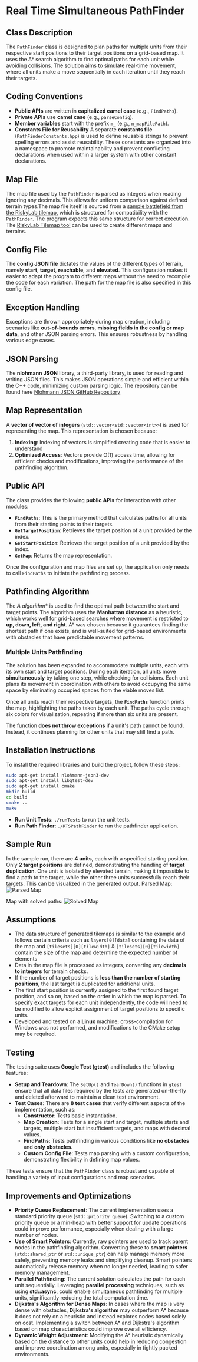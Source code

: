 # Real Time Simultaneous PathFinder

## Class Description
The `PathFinder` class is designed to plan paths for multiple units from their respective start positions to their target positions on a grid-based map. It uses the A* search algorithm to find optimal paths for each unit while avoiding collisions. The solution aims to simulate real-time movement, where all units make a move sequentially in each iteration until they reach their targets.

## Coding Conventions
- **Public APIs** are written in **capitalized camel case** (e.g., `FindPaths`).
- **Private APIs** use **camel case** (e.g., `parseConfig`).
- **Member variables** start with the prefix `m_` (e.g., `m_mapFilePath`).
- **Constants File for Reusability** A separate **constants file** (`PathFinderConstants.hpp`) is used to define reusable strings to prevent spelling errors and assist reusability. These constants are organized into a namespace to promote maintainability and prevent conflicting declarations when used within a larger system with other constant declarations.

## Map File
The map file used by the `PathFinder` is parsed as integers when reading ignoring any decimals. This allows for uniform comparison against defined terrain types.The map file itself is sourced from a [sample battlefield from the RiskyLab tilemap](https://gist.github.com/dgehriger/80817b039498ed60657da048f980233f), which is structured for compatibility with the `PathFinder`. The program expects this same structure for correct execution. The [RiskyLab Tilemap tool](https://riskylab.com/tilemap/#) can be used to create different maps and terrains.

## Config File
The **config JSON file** dictates the values of the different types of terrain, namely **start**, **target**, **reachable**, and **elevated**. This configuration makes it easier to adapt the program to different maps without the need to recompile the code for each variation. The path for the map file is also specified in this config file.

## Exception Handling
Exceptions are thrown appropriately during map creation, including scenarios like **out-of-bounds errors**, **missing fields in the config or map data**, and other JSON parsing errors. This ensures robustness by handling various edge cases.

## JSON Parsing
The **nlohmann JSON** library, a third-party library, is used for reading and writing JSON files. This makes JSON operations simple and efficient within the C++ code, minimizing custom parsing logic. The repository can be found here [Nlohmann JSON GitHub Repository](https://github.com/nlohmann/json)

## Map Representation
A **vector of vector of integers** (`std::vector<std::vector<int>>`) is used for representing the map. This representation is chosen because:
1. **Indexing**: Indexing of vectors is simplified creating code that is easier to understand
2. **Optimized Access**: Vectors provide O(1) access time, allowing for efficient checks and modifications, improving the performance of the pathfinding algorithm.

## Public API
The class provides the following **public APIs** for interaction with other modules:
- **`FindPaths`**: This is the primary method that calculates paths for all units from their starting points to their targets.
- **`GetTargetPosition`**: Retrieves the target position of a unit provided by the index.
- **`GetStartPosition`**: Retrieves the target position of a unit provided by the index.
- **`GetMap`**: Returns the map representation.

Once the configuration and map files are set up, the application only needs to call `FindPaths` to initiate the pathfinding process.

## Pathfinding Algorithm
The **A* algorithm** is used to find the optimal path between the start and target points. The algorithm uses the **Manhattan distance** as a heuristic, which works well for grid-based searches where movement is restricted to **up, down, left, and right**. A* was chosen because it guarantees finding the shortest path if one exists, and is well-suited for grid-based environments with obstacles that have predictable movement patterns.

### Multiple Units Pathfinding
The solution has been expanded to accommodate multiple units, each with its own start and target positions. During each iteration, all units move **simultaneously** by taking one step, while checking for collisions. Each unit plans its movement in coordination with others to avoid occupying the same space by eliminating occupied spaces from the viable moves list.

Once all units reach their respective targets, the **`FindPaths`** function prints the map, highlighting the paths taken by each unit. The paths cycle through six colors for visualization, repeating if more than six units are present.

The function **does not throw exceptions** if a unit's path cannot be found. Instead, it continues planning for other units that may still find a path.

## Installation Instructions
To install the required libraries and build the project, follow these steps:

```sh
sudo apt-get install nlohmann-json3-dev
sudo apt-get install libgtest-dev
sudo apt-get install cmake
mkdir build
cd build
cmake ..
make
```

- **Run Unit Tests**: `./runTests` to run the unit tests.
- **Run Path Finder**: `./RTSPathFinder` to run the pathfinder application.

## Sample Run
In the sample run, there are **4 units**, each with a specified starting position. Only **2 target positions** are defined, demonstrating the handling of **target duplication**. One unit is isolated by elevated terrain, making it impossible to find a path to the target, while the other three units successfully reach their targets. This can be visualized in the generated output.
Parsed Map:
![Parsed Map](data/images/parsedMap.png)

Map with solved paths:
![Solved Map](data/images/solvedMap.png)

## Assumptions
- The data structure of generated tilemaps is similar to the example and follows certain criteria such as `layers[0][data]` containing the data of the map and `[tilesets][0][tilewidth]` & `[tilesets][0][tilewidth]` contain the size of the map and determine the expected number of elements
- Data in the map file is processed as integers, converting any **decimals to integers** for terrain checks.
- If the number of target positions is **less than the number of starting positions**, the last target is duplicated for additional units.
- The first start position is currently assigned to the first found target position, and so on, based on the order in which the map is parsed. To specify exact targets for each unit independently, the code will need to be modified to allow explicit assignment of target positions to specific units.
- Developed and tested on a **Linux** machine; cross-compilation for Windows was not performed, and modifications to the CMake setup may be required.

## Testing
The testing suite uses **Google Test (gtest)** and includes the following features:
- **Setup and Teardown**: The `SetUp()` and `TearDown()` functions in `gtest` ensure that all data files required by the tests are generated on-the-fly and deleted afterward to maintain a clean test environment.
- **Test Cases**: There are **8 test cases** that verify different aspects of the implementation, such as:
  - **Constructor**: Tests basic instantiation.
  - **Map Creation**: Tests for a single start and target, multiple starts and targets, multiple start but insufficient targets, and maps with decimal values.
  - **FindPaths**: Tests pathfinding in various conditions like **no obstacles** and **only obstacles**.
  - **Custom Config File**: Tests map parsing with a custom configuration, demonstrating flexibility in defining map values.

These tests ensure that the `PathFinder` class is robust and capable of handling a variety of input configurations and map scenarios.

## Improvements and Optimizations

- **Priority Queue Replacement**: The current implementation uses a standard priority queue (`std::priority_queue`). Switching to a custom priority queue or a min-heap with better support for update operations could improve performance, especially when dealing with a large number of nodes.
- **Use of Smart Pointers**: Currently, raw pointers are used to track parent nodes in the pathfinding algorithm. Converting these to **smart pointers** (`std::shared_ptr` or `std::unique_ptr`) can help manage memory more safely, preventing memory leaks and simplifying cleanup. Smart pointers automatically release memory when no longer needed, leading to safer memory management.
- **Parallel Pathfinding**: The current solution calculates the path for each unit sequentially. Leveraging **parallel processing** techniques, such as using **std::async**, could enable simultaneous pathfinding for multiple units, significantly reducing the total computation time.
- **Dijkstra's Algorithm for Dense Maps**: In cases where the map is very dense with obstacles, **Dijkstra's algorithm** may outperform A* because it does not rely on a heuristic and instead explores nodes based solely on cost. Implementing a switch between A* and Dijkstra's algorithm based on map characteristics could improve overall efficiency.
- **Dynamic Weight Adjustment**: Modifying the A* heuristic dynamically based on the distance to other units could help in reducing congestion and improve coordination among units, especially in tightly packed environments.
